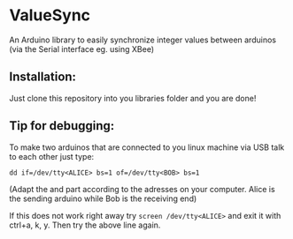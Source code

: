 ValueSync
=========

An Arduino library to easily synchronize integer values between arduinos (via the Serial interface eg. using XBee)


Installation:
-------------

Just clone this repository into you libraries folder and you are done!


Tip for debugging:
------------------

To make two arduinos that are connected to you linux machine via USB talk to each other just type:

`dd if=/dev/tty<ALICE> bs=1 of=/dev/tty<BOB> bs=1`

(Adapt the <ALICE> and <BOB> part according to the adresses on your computer. Alice is the sending arduino while Bob is the receiving end)

If this does not work right away try `screen /dev/tty<ALICE>` and exit it with ctrl+a, k, y. Then try the above line again.
